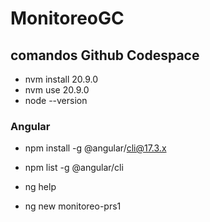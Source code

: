 # MonitoreoGC
## comandos Github Codespace

- nvm install 20.9.0
- nvm use 20.9.0
- node --version

### Angular

- npm install -g @angular/cli@17.3.x
- npm list -g @angular/cli
- ng help

- ng new monitoreo-prs1

